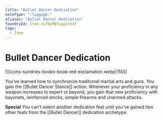 ```yaml
---
title: "Bullet Dancer Dedication"
noteType: ":luggage:"
aliases: "Bullet Dancer Dedication"
foundryId: Item.zLfQpMBTwppCsh1F
tags:
  - Item
---
```


# Bullet Dancer Dedication
![[icons-sundries-books-book-red-exclamation.webp|150]]

You've learned how to synchronize traditional martial arts and guns. You gain the [[Bullet Dancer Stance]] action. Whenever your proficiency in any weapon increases to expert or beyond, you gain that new proficiency with bayonets, reinforced stocks, simple firearms and unarmed attacks.

**Special** You can't select another dedication feat until you've gained two other feats from the [[Bullet Dancer]] dedication archetype.
